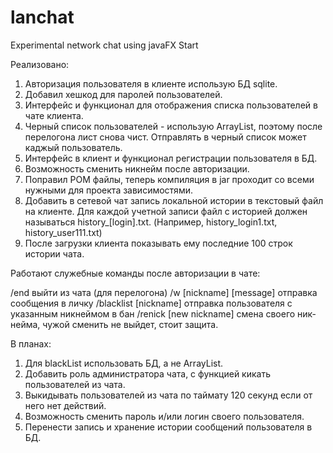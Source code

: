 # lanchat
Experimental network chat using javaFX
Start

Реализовано:
1. Авторизация пользователя в клиенте использую БД sqlite.
2. Добавил хешкод для паролей пользователей.
3. Интерфейс и функционал для отображения списка пользователей в чате клиента.
4. Черный список пользователей - использую ArrayList, поэтому после перелогона лист снова чист.
   Отправлять в черный список может каджый пользователь.
5. Интерфейс в клиент и функционал регистрации пользователя в БД.
6. Возможность сменить никнейм после авторизации.
7. Поправил POM файлы, теперь компиляция в jar проходит со всеми нужными для проекта зависимостями.
8. Добавить в сетевой чат запись локальной истории в текстовый файл на клиенте.
   Для каждой учетной записи файл с историей должен называться history_[login].txt.
   (Например, history_login1.txt, history_user111.txt)
9. После загрузки клиента показывать ему последние 100 строк истории чата.


Работают служебные команды после авторизации в чате:

/end				выйти из чата (для перелогона)
/w [nickname] [message]		отправка сообщения в личку
/blacklist [nickname]		отправка пользователя с указанным никнеймом в бан
/renick [new nickname]		смена своего ник-нейма, чужой сменить не выйдет, стоит защита.


В планах:
1. Для blackList использовать БД, а не ArrayList.
2. Добавить роль администратора чата, с функцией кикать пользователей из чата.
3. Выкидывать пользователей из чата по таймату 120 секунд если от него нет действий.
4. Возможность сменить пароль и/или логин своего пользователя.
5. Перенести запись и хранение истории сообщений пользователя в БД.
